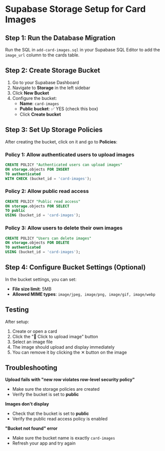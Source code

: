 # Supabase Storage Setup for Card Images

## Step 1: Run the Database Migration

Run the SQL in `add-card-images.sql` in your Supabase SQL Editor to add the `image_url` column to the cards table.

## Step 2: Create Storage Bucket

1. Go to your Supabase Dashboard
2. Navigate to **Storage** in the left sidebar
3. Click **New Bucket**
4. Configure the bucket:
   - **Name**: `card-images`
   - **Public bucket**: ✅ YES (check this box)
   - Click **Create bucket**

## Step 3: Set Up Storage Policies

After creating the bucket, click on it and go to **Policies**:

### Policy 1: Allow authenticated users to upload images
```sql
CREATE POLICY "Authenticated users can upload images"
ON storage.objects FOR INSERT
TO authenticated
WITH CHECK (bucket_id = 'card-images');
```

### Policy 2: Allow public read access
```sql
CREATE POLICY "Public read access"
ON storage.objects FOR SELECT
TO public
USING (bucket_id = 'card-images');
```

### Policy 3: Allow users to delete their own images
```sql
CREATE POLICY "Users can delete images"
ON storage.objects FOR DELETE
TO authenticated
USING (bucket_id = 'card-images');
```

## Step 4: Configure Bucket Settings (Optional)

In the bucket settings, you can set:
- **File size limit**: 5MB
- **Allowed MIME types**: `image/jpeg, image/png, image/gif, image/webp`

## Testing

After setup:
1. Create or open a card
2. Click the "📎 Click to upload image" button
3. Select an image file
4. The image should upload and display immediately
5. You can remove it by clicking the ✕ button on the image

## Troubleshooting

**Upload fails with "new row violates row-level security policy"**
- Make sure the storage policies are created
- Verify the bucket is set to **public**

**Images don't display**
- Check that the bucket is set to **public**
- Verify the public read access policy is enabled

**"Bucket not found" error**
- Make sure the bucket name is exactly `card-images`
- Refresh your app and try again
